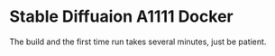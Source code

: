 # Stable Diffuaion A1111 Docker

The build and the first time run takes several minutes, just be patient.

